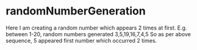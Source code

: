 # randomNumberGeneration
Here I am creating a random number which appears 2 times at first.
E.g. between 1-20, random numbers generated
3,5,19,16,7,4,5
So as per above sequence, 5 appeared first number which occurred 2 times.